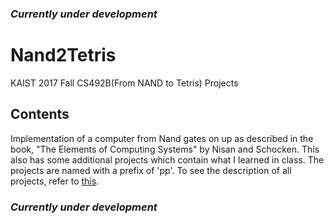 ### *Currently under development*


# Nand2Tetris
KAIST 2017 Fall CS492B(From NAND to Tetris) Projects

## Contents
Implementation of a computer from Nand gates on up as described in the book, "The Elements of Computing Systems" by Nisan and Schocken.
This also has some additional projects which contain what I learned in class. The projects are named with a prefix of 'pp'.
To see the description of all projects, refer to [this](http://otfried.org/courses/cs492fall2017/index.html).


### *Currently under development*
